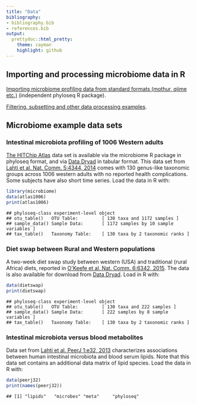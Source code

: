 ```yaml
---
title: "Data"
bibliography: 
- bibliography.bib
- references.bib
output: 
  prettydoc::html_pretty:
    theme: cayman
    highlight: github
---
```

<!--
  %\VignetteEngine{knitr::rmarkdown}
  %\VignetteIndexEntry{microbiome tutorial - data}
  %\usepackage[utf8]{inputenc}
  %\VignetteEncoding{UTF-8}  
-->


## Importing and processing microbiome data in R

[Importing microbiome profiling data from standard formats (mothur, qiime etc.)](http://joey711.github.io/phyloseq/import-data) (independent phyloseq R package).

[Filtering, subsetting and other data processing examples](Preprocessing.html).


## Microbiome example data sets

### Intestinal microbiota profiling of 1006 Western adults

[The HITChip Atlas](Atlas.html) data set is available via the microbiome R package in phyloseq format, and via [Data Dryad](http://doi.org/10.5061/dryad.pk75d) in tabular format. This data set from [Lahti et al. Nat. Comm. 5:4344, 2014](http://www.nature.com/ncomms/2014/140708/ncomms5344/full/ncomms5344.html) comes with 130 genus-like taxonomic groups across 1006 western adults with no reported health complications. Some subjects have also short time series. Load the data in R with:


```r
library(microbiome)
data(atlas1006) 
print(atlas1006)
```

```
## phyloseq-class experiment-level object
## otu_table()   OTU Table:         [ 130 taxa and 1172 samples ]
## sample_data() Sample Data:       [ 1172 samples by 10 sample variables ]
## tax_table()   Taxonomy Table:    [ 130 taxa by 2 taxonomic ranks ]
```


### Diet swap between Rural and Western populations

A two-week diet swap study between western (USA) and traditional
(rural Africa) diets, reported in [O'Keefe et al. Nat. Comm. 6:6342,
2015](http://dx.doi.org/10.1038/ncomms7342). The data is also
available for download from [Data
Dryad](http://dx.doi.org/10.5061/dryad.1mn1n). Load in R with:


```r
data(dietswap)
print(dietswap)
```

```
## phyloseq-class experiment-level object
## otu_table()   OTU Table:         [ 130 taxa and 222 samples ]
## sample_data() Sample Data:       [ 222 samples by 8 sample variables ]
## tax_table()   Taxonomy Table:    [ 130 taxa by 2 taxonomic ranks ]
```


### Intestinal microbiota versus blood metabolites

Data set from [Lahti et al. PeerJ 1:e32,
2013](https://peerj.com/articles/32/) characterizes associations
between human intestinal microbiota and blood serum lipids. Note that
this data set contains an additional data matrix of lipid
species. Load the data in R with:


```r
data(peerj32)
print(names(peerj32))
```

```
## [1] "lipids"   "microbes" "meta"     "phyloseq"
```
